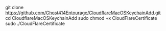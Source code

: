 git clone https://github.com/Ghost414Entourage/CloudflareMacOSKeychainAdd.git
cd CloudflareMacOSKeychainAdd 
sudo chmod +x CloudFlareCertificate 
sudo ./CloudFlareCertificate 

